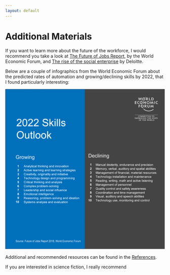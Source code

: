 ```yaml
---
layout: default
---
```


# Additional Materials

If you want to learn more about the future of the workforce, I would recommend you take a look at [The Future of Jobs Report](https://www.weforum.org/reports/the-future-of-jobs-report-2018), by the World Economic Forum, and [The rise of the social enterprise](https://www2.deloitte.com/content/dam/insights/us/articles/HCTrends2018/2018-HCtrends_Rise-of-the-social-enterprise.pdf) by Deloitte. 

Below are a couple of infographics from the World Economic Forum about the predicted rates of automation and growing/declining skills by 2022, that I found particularly interesting: 

![Declining and growing skills](./assets/images/skills.png "Declining and growing skills")

Additional and recommended resources can be found in the [References](./references). 

If you are interested in science fiction, I really recommend